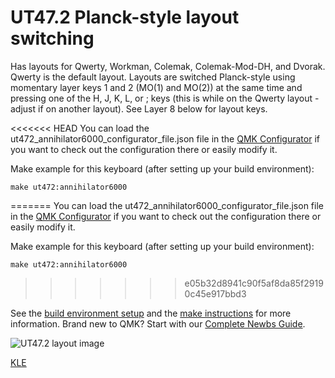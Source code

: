 # UT47.2 Planck-style layout switching

Has layouts for Qwerty, Workman, Colemak, Colemak-Mod-DH, and Dvorak. Qwerty is the default layout. Layouts are switched Planck-style using momentary layer keys 1 and 2 (MO(1) and MO(2)) at the same time and pressing one of the H, J, K, L, or ; keys (this is while on the Qwerty layout - adjust if on another layout). See Layer 8 below for layout keys.

<<<<<<< HEAD
You can load the ut472_annihilator6000_configurator_file.json file in the [QMK Configurator](https://config.qmk.fm/#/ut472/LAYOUT) if you want to check out the configuration there or easily modify it.

Make example for this keyboard (after setting up your build environment):

    make ut472:annihilator6000
=======
You can load the ut472_annihilator6000_configurator_file.json file in the [QMK Configurator](https://config.qmk.fm/#/ut472/LAYOUT) if you want to check out the configuration there or easily modify it.

Make example for this keyboard (after setting up your build environment):

    make ut472:annihilator6000
>>>>>>> e05b32d8941c90f5af8da85f29190c45e917bbd3

See the [build environment setup](https://docs.qmk.fm/#/getting_started_build_tools) and the [make instructions](https://docs.qmk.fm/#/getting_started_make_guide) for more information. Brand new to QMK? Start with our [Complete Newbs Guide](https://docs.qmk.fm/#/newbs).

![UT47.2 layout image](https://i.imgur.com/lICX4uz.png)

[KLE](http://www.keyboard-layout-editor.com/##@@_y:0%3B&=Esc&=Q&=W&=E&=R&=T&=Y&=U&=I&=O&=P&_w:1.5%3B&=Back%20Space&_x:0.25&a:4&f:4&w:4&h:4&d:true%3B&=%3Cb%3EGNAP!%3C%2F%2Fb%3E%3Cp%3E%3Cp%3EMinimum%20stagger%3Cp%3E47%20key%20layout%3B&@_a:7&f:3&w:1.25%3B&=Tab&=A&=S&=D&=F&=G&=H&=J&=K&=L&=%2F%3B&_w:1.25%3B&=%27%3B&@_w:1.5%3B&=Shift&=Z&=X&=C&=V&=B&=N&=M&=,&=.&=%2F%2F&=Return%3B&@=Ctrl&=Alt&=Super&=Menu&_w:1.25%3B&=%2F&dArr%2F%3B&_w:2%3B&=&_w:1.25%3B&=%2F&uArr%2F%3B&=%2F&larr%2F%3B&=%2F&darr%2F%3B&=%2F&uarr%2F%3B&=%2F&rarr%2F%3B%3B&=undefined)
